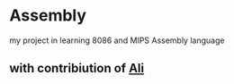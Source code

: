 # Assembly
my project in learning 8086 and MIPS Assembly language

## with contribiution of [Ali](https://github.com/alibalapour)
